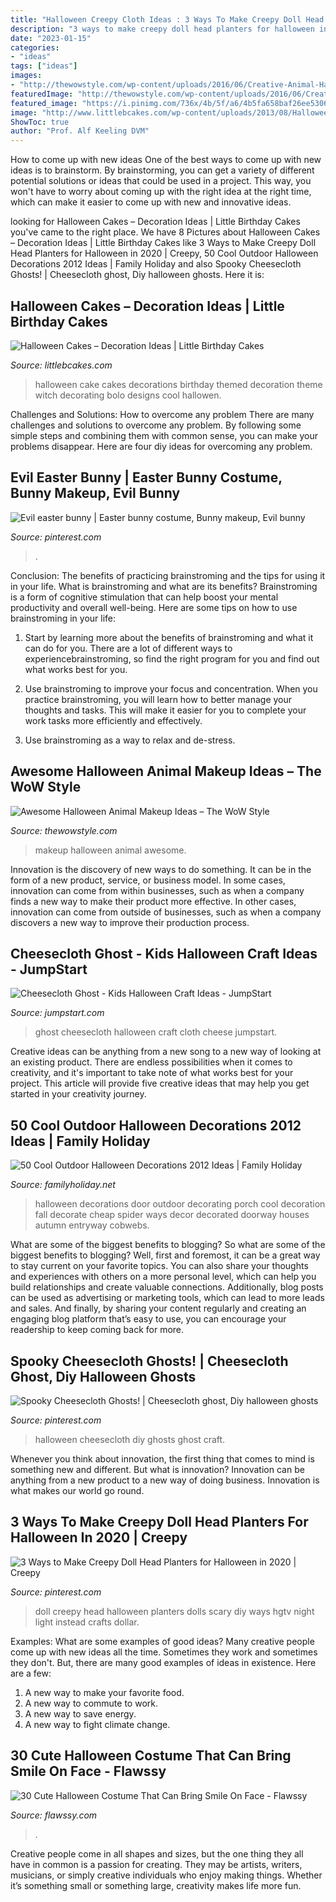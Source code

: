 ```yaml
---
title: "Halloween Creepy Cloth Ideas : 3 Ways To Make Creepy Doll Head Planters For Halloween In 2020"
description: "3 ways to make creepy doll head planters for halloween in 2020"
date: "2023-01-15"
categories:
- "ideas"
tags: ["ideas"]
images:
- "http://thewowstyle.com/wp-content/uploads/2016/06/Creative-Animal-Halloween-Makeup.jpg"
featuredImage: "http://thewowstyle.com/wp-content/uploads/2016/06/Creative-Animal-Halloween-Makeup.jpg"
featured_image: "https://i.pinimg.com/736x/4b/5f/a6/4b5fa658baf26ee5306c36217ea6687c.jpg"
image: "http://www.littlebcakes.com/wp-content/uploads/2013/08/Halloween-Cake-Decorations.jpg"
ShowToc: true
author: "Prof. Alf Keeling DVM"
---
```



How to come up with new ideas
One of the best ways to come up with new ideas is to brainstorm. By brainstorming, you can get a variety of different potential solutions or ideas that could be used in a project. This way, you won't have to worry about coming up with the right idea at the right time, which can make it easier to come up with new and innovative ideas.

	

		
looking for Halloween Cakes – Decoration Ideas | Little Birthday Cakes you've came to the right place. We have 8 Pictures about Halloween Cakes – Decoration Ideas | Little Birthday Cakes like 3 Ways to Make Creepy Doll Head Planters for Halloween in 2020 | Creepy, 50 Cool Outdoor Halloween Decorations 2012 Ideas | Family Holiday and also Spooky Cheesecloth Ghosts! | Cheesecloth ghost, Diy halloween ghosts. Here it is:
		
    
## Halloween Cakes – Decoration Ideas | Little Birthday Cakes

<img loading=lazy src="http://www.littlebcakes.com/wp-content/uploads/2013/08/Halloween-Cake-Decorations.jpg" onerror="this.onerror=null;this.src='https://tse1.mm.bing.net/th?id=OIP.BXQwElwqXjPBny6XEyj5bgHaKc&amp;pid=15.1';" alt="Halloween Cakes – Decoration Ideas | Little Birthday Cakes">

_Source: littlebcakes.com_

>halloween cake cakes decorations birthday themed decoration theme witch decorating bolo designs cool hallowen. 

	

Challenges and Solutions: How to overcome any problem
There are many challenges and solutions to overcome any problem. By following some simple steps and combining them with common sense, you can make your problems disappear. Here are four diy ideas for overcoming any problem.

    
## Evil Easter Bunny | Easter Bunny Costume, Bunny Makeup, Evil Bunny

<img loading=lazy src="http://i.pinimg.com/736x/96/3a/4c/963a4ccfa81b1aaea4d8e5f4b4f0dcac.jpg" onerror="this.onerror=null;this.src='https://tse4.mm.bing.net/th?id=OIP.VVUbQr8IJ_LwPKNqrI079QHaLH&amp;pid=15.1';" alt="Evil easter bunny | Easter bunny costume, Bunny makeup, Evil bunny">

_Source: pinterest.com_

>. 

	

Conclusion: The benefits of practicing brainstroming and the tips for using it in your life.
What is brainstroming and what are its benefits? Brainstroming is a form of cognitive stimulation that can help boost your mental productivity and overall well-being. Here are some tips on how to use brainstroming in your life: 
1. Start by learning more about the benefits of brainstroming and what it can do for you. There are a lot of different ways to experiencebrainstroming, so find the right program for you and find out what works best for you. 

2. Use brainstroming to improve your focus and concentration. When you practice brainstroming, you will learn how to better manage your thoughts and tasks. This will make it easier for you to complete your work tasks more efficiently and effectively. 

3. Use brainstroming as a way to relax and de-stress.

    
## Awesome Halloween Animal Makeup Ideas – The WoW Style

<img loading=lazy src="http://thewowstyle.com/wp-content/uploads/2016/06/Creative-Animal-Halloween-Makeup.jpg" onerror="this.onerror=null;this.src='https://tse3.mm.bing.net/th?id=OIP.N1WTnNBKUeZ-oubTYwLd2wHaLH&amp;pid=15.1';" alt="Awesome Halloween Animal Makeup Ideas – The WoW Style">

_Source: thewowstyle.com_

>makeup halloween animal awesome. 

	

Innovation is the discovery of new ways to do something. It can be in the form of a new product, service, or business model. In some cases, innovation can come from within businesses, such as when a company finds a new way to make their product more effective. In other cases, innovation can come from outside of businesses, such as when a company discovers a new way to improve their production process.

    
## Cheesecloth Ghost - Kids Halloween Craft Ideas - JumpStart

<img loading=lazy src="https://m.jumpstart.com/JumpstartNew/Images/sne/cheese-cloth-ghost/Cheesecloth-Ghost-6.jpg" onerror="this.onerror=null;this.src='https://tse1.mm.bing.net/th?id=OIP.p-nIxFGF7o4AT5M6bFJBngHaLl&amp;pid=15.1';" alt="Cheesecloth Ghost - Kids Halloween Craft Ideas - JumpStart">

_Source: jumpstart.com_

>ghost cheesecloth halloween craft cloth cheese jumpstart. 

	

Creative ideas can be anything from a new song to a new way of looking at an existing product. There are endless possibilities when it comes to creativity, and it's important to take note of what works best for your project. This article will provide five creative ideas that may help you get started in your creativity journey.

    
## 50 Cool Outdoor Halloween Decorations 2012 Ideas | Family Holiday

<img loading=lazy src="http://www.familyholiday.net/wp-content/uploads/2012/09/Cool-Outdoor-Halloween-Decorations-2012-Ideas_421.jpg" onerror="this.onerror=null;this.src='https://tse2.mm.bing.net/th?id=OIP.IZOO560K_6DiCIsvw9I4xgHaLD&amp;pid=15.1';" alt="50 Cool Outdoor Halloween Decorations 2012 Ideas | Family Holiday">

_Source: familyholiday.net_

>halloween decorations door outdoor decorating porch cool decoration fall decorate cheap spider ways decor decorated doorway houses autumn entryway cobwebs. 

	

What are some of the biggest benefits to blogging?
So what are some of the biggest benefits to blogging? Well, first and foremost, it can be a great way to stay current on your favorite topics. You can also share your thoughts and experiences with others on a more personal level, which can help you build relationships and create valuable connections. Additionally, blog posts can be used as advertising or marketing tools, which can lead to more leads and sales. And finally, by sharing your content regularly and creating an engaging blog platform that’s easy to use, you can encourage your readership to keep coming back for more.

    
## Spooky Cheesecloth Ghosts! | Cheesecloth Ghost, Diy Halloween Ghosts

<img loading=lazy src="https://i.pinimg.com/736x/fb/14/6a/fb146a082435592b225e69b2f46fd78b.jpg" onerror="this.onerror=null;this.src='https://tse3.mm.bing.net/th?id=OIP.UZXEYqu-q4MUI_gQvk-a7wHaLH&amp;pid=15.1';" alt="Spooky Cheesecloth Ghosts! | Cheesecloth ghost, Diy halloween ghosts">

_Source: pinterest.com_

>halloween cheesecloth diy ghosts ghost craft. 

	

Whenever you think about innovation, the first thing that comes to mind is something new and different. But what is innovation? Innovation can be anything from a new product to a new way of doing business. Innovation is what makes our world go round.

    
## 3 Ways To Make Creepy Doll Head Planters For Halloween In 2020 | Creepy

<img loading=lazy src="https://i.pinimg.com/736x/4b/5f/a6/4b5fa658baf26ee5306c36217ea6687c.jpg" onerror="this.onerror=null;this.src='https://tse1.mm.bing.net/th?id=OIP.8xNPmPtU12Gpk3-_QcF5DwHaLH&amp;pid=15.1';" alt="3 Ways to Make Creepy Doll Head Planters for Halloween in 2020 | Creepy">

_Source: pinterest.com_

>doll creepy head halloween planters dolls scary diy ways hgtv night light instead crafts dollar. 

	

Examples: What are some examples of good ideas?
Many creative people come up with new ideas all the time. Sometimes they work and sometimes they don't. But, there are many good examples of ideas in existence. Here are a few: 
1) A new way to make your favorite food. 
2) A new way to commute to work. 
3) A new way to save energy. 
4) A new way to fight climate change.

    
## 30 Cute Halloween Costume That Can Bring Smile On Face - Flawssy

<img loading=lazy src="http://flawssy.com/wp-content/uploads/2016/05/Little-Girl-Peacock-Halloween-Costume.jpg" onerror="this.onerror=null;this.src='https://tse1.mm.bing.net/th?id=OIP.4wvD9Hf7xpynWQf7SNxr6gHaLD&amp;pid=15.1';" alt="30 Cute Halloween Costume That Can Bring Smile On Face - Flawssy">

_Source: flawssy.com_

>. 

	

Creative people come in all shapes and sizes, but the one thing they all have in common is a passion for creating. They may be artists, writers, musicians, or simply creative individuals who enjoy making things. Whether it’s something small or something large, creativity makes life more fun.

